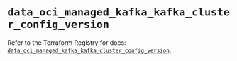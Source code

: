 # `data_oci_managed_kafka_kafka_cluster_config_version`

Refer to the Terraform Registry for docs: [`data_oci_managed_kafka_kafka_cluster_config_version`](https://registry.terraform.io/providers/oracle/oci/7.19.0/docs/data-sources/managed_kafka_kafka_cluster_config_version).
